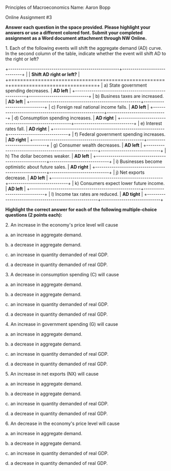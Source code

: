 Principles of Macroeconomics Name: Aaron Bopp

Online Assignment #3

**Answer each question in the space provided. Please highlight your answers or use a different colored font. Submit your completed assignment as a Word document attachment through NW Online.**

1\. Each of the following events will shift the aggregate demand (AD) curve. In the second column of the table, indicate whether the event will shift AD to the right or left?

+------------------------------------------------------+-----------------------------+
|                                                      | **Shift AD right or left?** |
+======================================================+=============================+
| a)  State government spending decreases.             | **AD left**                 |
+------------------------------------------------------+-----------------------------+
| b)  Business taxes are increased.                    | **AD left**                 |
+------------------------------------------------------+-----------------------------+
| c)  Foreign real national income falls.              | **AD left**                 |
+------------------------------------------------------+-----------------------------+
| d)  Consumption spending increases.                  | **AD right**                |
+------------------------------------------------------+-----------------------------+
| e)  Interest rates fall.                             | **AD right**                |
+------------------------------------------------------+-----------------------------+
| f)  Federal government spending increases.           | **AD right**                |
+------------------------------------------------------+-----------------------------+
| g)  Consumer wealth decreases.                       | **AD left**                 |
+------------------------------------------------------+-----------------------------+
| h)  The dollar becomes weaker.                       | **AD left**                 |
+------------------------------------------------------+-----------------------------+
| i)  Businesses become optimistic about future sales. | **AD right**                |
+------------------------------------------------------+-----------------------------+
| j)  Net exports decrease.                            | **AD left**                 |
+------------------------------------------------------+-----------------------------+
| k)  Consumers expect lower future income.            | **AD left**                 |
+------------------------------------------------------+-----------------------------+
| l)  Income tax rates are reduced.                    | **AD tight**                |
+------------------------------------------------------+-----------------------------+

**Highlight the correct answer for each of the following multiple-choice questions (2 points each):**

2\. An increase in the economy's price level will cause

a.  an increase in aggregate demand.

b.  a decrease in aggregate demand.

c.  an increase in quantity demanded of real GDP.

d.  a decrease in quantity demanded of real GDP.

3\. A decrease in consumption spending (C) will cause

a.  an increase in aggregate demand.

b.  a decrease in aggregate demand.

c.  an increase in quantity demanded of real GDP.

d.  a decrease in quantity demanded of real GDP.

4\. An increase in government spending (G) will cause

a.  an increase in aggregate demand.

b.  a decrease in aggregate demand.

c.  an increase in quantity demanded of real GDP.

d.  a decrease in quantity demanded of real GDP.

5\. An increase in net exports (NX) will cause

a.  an increase in aggregate demand.

b.  a decrease in aggregate demand.

c.  an increase in quantity demanded of real GDP.

d.  a decrease in quantity demanded of real GDP.

6\. An decrease in the economy's price level will cause

a.  an increase in aggregate demand.

b.  a decrease in aggregate demand.

c.  an increase in quantity demanded of real GDP.

d.  a decrease in quantity demanded of real GDP.
